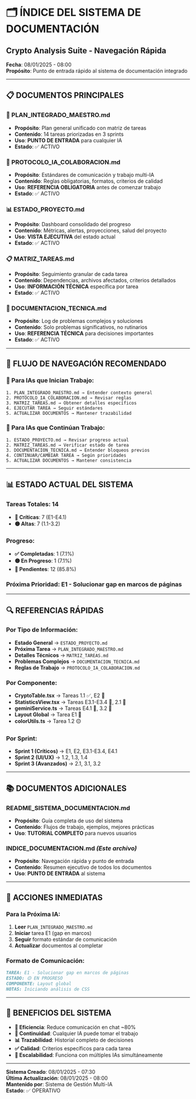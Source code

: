 # 🗂️ ÍNDICE DEL SISTEMA DE DOCUMENTACIÓN
## Crypto Analysis Suite - Navegación Rápida

**Fecha**: 08/01/2025 - 08:00  
**Propósito**: Punto de entrada rápido al sistema de documentación integrado

---

## 📋 **DOCUMENTOS PRINCIPALES**

### **🎯 PLAN_INTEGRADO_MAESTRO.md**
- **Propósito**: Plan general unificado con matriz de tareas
- **Contenido**: 14 tareas priorizadas en 3 sprints
- **Uso**: **PUNTO DE ENTRADA** para cualquier IA
- **Estado**: ✅ ACTIVO

### **🤖 PROTOCOLO_IA_COLABORACION.md**
- **Propósito**: Estándares de comunicación y trabajo multi-IA
- **Contenido**: Reglas obligatorias, formatos, criterios de calidad
- **Uso**: **REFERENCIA OBLIGATORIA** antes de comenzar trabajo
- **Estado**: ✅ ACTIVO

### **📊 ESTADO_PROYECTO.md**
- **Propósito**: Dashboard consolidado del progreso
- **Contenido**: Métricas, alertas, proyecciones, salud del proyecto
- **Uso**: **VISTA EJECUTIVA** del estado actual
- **Estado**: ✅ ACTIVO

### **📋 MATRIZ_TAREAS.md**
- **Propósito**: Seguimiento granular de cada tarea
- **Contenido**: Dependencias, archivos afectados, criterios detallados
- **Uso**: **INFORMACIÓN TÉCNICA** específica por tarea
- **Estado**: ✅ ACTIVO

### **🔧 DOCUMENTACION_TECNICA.md**
- **Propósito**: Log de problemas complejos y soluciones
- **Contenido**: Solo problemas significativos, no rutinarios
- **Uso**: **REFERENCIA TÉCNICA** para decisiones importantes
- **Estado**: ✅ ACTIVO

---

## 🚀 **FLUJO DE NAVEGACIÓN RECOMENDADO**

### **🔄 Para IAs que Inician Trabajo**:
```
1. PLAN_INTEGRADO_MAESTRO.md → Entender contexto general
2. PROTOCOLO_IA_COLABORACION.md → Revisar reglas
3. MATRIZ_TAREAS.md → Obtener detalles específicos
4. EJECUTAR TAREA → Seguir estándares
5. ACTUALIZAR DOCUMENTOS → Mantener trazabilidad
```

### **🔄 Para IAs que Continúan Trabajo**:
```
1. ESTADO_PROYECTO.md → Revisar progreso actual
2. MATRIZ_TAREAS.md → Verificar estado de tarea
3. DOCUMENTACION_TECNICA.md → Entender bloqueos previos
4. CONTINUAR/CAMBIAR TAREA → Según prioridades
5. ACTUALIZAR DOCUMENTOS → Mantener consistencia
```

---

## 📊 **ESTADO ACTUAL DEL SISTEMA**

### **Tareas Totales**: 14
- **🔴 Críticas**: 7 (E1-E4.1)
- **🟡 Altas**: 7 (1.1-3.2)

### **Progreso**:
- **✅ Completadas**: 1 (7.1%)
- **🟡 En Progreso**: 1 (7.1%)
- **🔴 Pendientes**: 12 (85.8%)

### **Próxima Prioridad**: E1 - Solucionar gap en marcos de páginas

---

## 🔍 **REFERENCIAS RÁPIDAS**

### **Por Tipo de Información**:
- **Estado General** → `ESTADO_PROYECTO.md`
- **Próxima Tarea** → `PLAN_INTEGRADO_MAESTRO.md`
- **Detalles Técnicos** → `MATRIZ_TAREAS.md`
- **Problemas Complejos** → `DOCUMENTACION_TECNICA.md`
- **Reglas de Trabajo** → `PROTOCOLO_IA_COLABORACION.md`

### **Por Componente**:
- **CryptoTable.tsx** → Tareas 1.1 ✅, E2 🔴
- **StatisticsView.tsx** → Tareas E3.1-E3.4 🔴, 2.1 🔴
- **geminiService.ts** → Tareas E4.1 🔴, 3.2 🔴
- **Layout Global** → Tarea E1 🔴
- **colorUtils.ts** → Tarea 1.2 🟡

### **Por Sprint**:
- **Sprint 1 (Críticos)** → E1, E2, E3.1-E3.4, E4.1
- **Sprint 2 (UI/UX)** → 1.2, 1.3, 1.4
- **Sprint 3 (Avanzados)** → 2.1, 3.1, 3.2

---

## 📚 **DOCUMENTOS ADICIONALES**

### **README_SISTEMA_DOCUMENTACION.md**
- **Propósito**: Guía completa de uso del sistema
- **Contenido**: Flujos de trabajo, ejemplos, mejores prácticas
- **Uso**: **TUTORIAL COMPLETO** para nuevos usuarios

### **INDICE_DOCUMENTACION.md** *(Este archivo)*
- **Propósito**: Navegación rápida y punto de entrada
- **Contenido**: Resumen ejecutivo de todos los documentos
- **Uso**: **PUNTO DE ENTRADA** al sistema

---

## 🎯 **ACCIONES INMEDIATAS**

### **Para la Próxima IA**:
1. **Leer** `PLAN_INTEGRADO_MAESTRO.md`
2. **Iniciar** tarea E1 (gap en marcos)
3. **Seguir** formato estándar de comunicación
4. **Actualizar** documentos al completar

### **Formato de Comunicación**:
```markdown
TAREA: E1 - Solucionar gap en marcos de páginas
ESTADO: 🟡 EN PROGRESO
COMPONENTE: Layout global
NOTAS: Iniciando análisis de CSS
```

---

## 🌟 **BENEFICIOS DEL SISTEMA**

- **🎯 Eficiencia**: Reduce comunicación en chat ~80%
- **🔄 Continuidad**: Cualquier IA puede tomar el trabajo
- **📊 Trazabilidad**: Historial completo de decisiones
- **✅ Calidad**: Criterios específicos para cada tarea
- **🚀 Escalabilidad**: Funciona con múltiples IAs simultáneamente

---

**Sistema Creado**: 08/01/2025 - 07:30  
**Última Actualización**: 08/01/2025 - 08:00  
**Mantenido por**: Sistema de Gestión Multi-IA  
**Estado**: ✅ OPERATIVO 